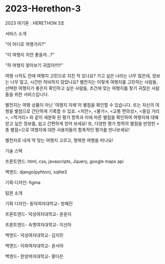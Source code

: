 # 2023-Herethon-3
2023 여기톤 : HERETHON 3조

서비스 소개

"아 어디로 여행가지?"

"이 여행지 치안 좋을까...?"

"하 여행지 찾아보기 귀찮아!!!!!"

여행 시작도 전에 여행지 고민으로 지친 적 있나요? 가고 싶은 나라는 너무 많은데, 정보는 너무 많고, 시간만 허비하지 않았나요? 별천지는 이렇게 여행지를 고민하는 사람들, 선택한 여행지가 좋은지 확인하고 싶은 사람들, 조건에 맞는 여행지를 찾기 귀찮은 사람들을 위한 서비스입니다.

별천지는 여행 상품이 아닌 '여행지 자체'의 별점을 확인할 수 있습니다. 또는 자신의 여행을 별점으로 간단하게 기록할 수 있죠.
<치안>, <물가>, <교통 편의성>, <즐길 거리>, <먹거리> 와 같이 세분화 된 평가 항목과 이에 따른 별점을 확인하여 여행지에 대해 얻고 싶은 정보를, 쉽고 간편하게 얻어 보세요! 또, 다양한 평가 항목의 별점을 반영한 <총 별점>으로 여행지에 대한 사용자들의 함축적인 평가를 만나보세요!

별천지로 내게 딱 맞는 여행지 고르고, 행복한 여행을 떠나요!

기술 스택

프론트엔드:  html, css, javascripts, Jquery, google maps api

백엔드:  django(pyhton), sqlite3

기획·디자인: figma


팀원 소개

기획 디자인- 동덕여자대학교- 방혜진 

프론트엔드- 덕성여자대학교- 윤윤지

프론트엔드- 숙명여자대학교- 이선아

백엔드- 덕성여자대학교- 김지민

백엔드- 이화여자대학교- 윤서아

백엔드- 한양여자대학교- 황다은 
